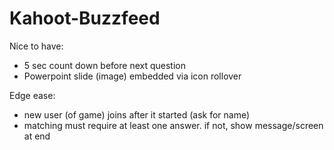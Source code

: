 # Kahoot-Buzzfeed


Nice to have:
- 5 sec count down before next question
- Powerpoint slide (image) embedded via icon rollover

Edge ease:
- new user (of game) joins after it started (ask for name)
- matching must require at least one answer. if not, show message/screen at end